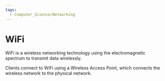 ```yaml
---
tags:
  - Computer_Science/Networking
---
```

# WiFi
WiFi is a wireless networking technology using the electromagnetic spectrum to transmit data wirelessly.

Clients connect to WiFi using a Wireless Access Point, which connects the wireless network to the physical network.